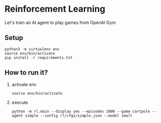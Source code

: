 # Reinforcement Learning

Let's train an AI agent to play games from OpenAI Gym


## Setup
```
python3 -m virtualenv env
source env/bin/activate
pip install -r requirements.txt
```

## How to run it?


1. activate env

    ```
    source env/bin/activate
    ```

2. execute

    ```
    python -m rl.main --display yes --episodes 1000 --game cartpole --agent simple --config rl/cfgs/simple.json --model small
    ```
